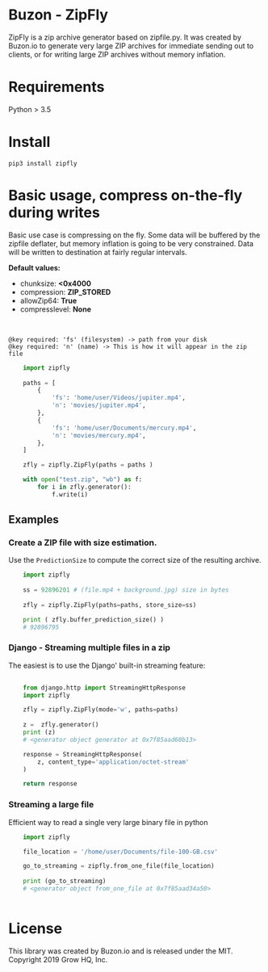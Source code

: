 # Buzon - ZipFly

ZipFly is a zip archive generator based on zipfile.py.
It was created by Buzon.io to generate very large ZIP archives for immediate sending out to clients, or for writing large ZIP archives without memory inflation.

# Requirements
Python > 3.5

# Install
    pip3 install zipfly

# Basic usage, compress on-the-fly during writes
Basic use case is compressing on the fly. Some data will be buffered by the zipfile deflater, but memory inflation is going to be very constrained. Data will be written to destination at fairly regular intervals.

<b>Default values:</b>

- chunksize: <b><0x4000</b> <br/>
- compression: <b>ZIP_STORED</b> <br/>
- allowZip64: <b>True</b> <br/>
- compresslevel: <b>None</b> <br/>
<br/>


`@key required: 'fs' (filesystem) -> path from your disk`<br />
`@key required: 'n' (name) -> This is how it will appear in the zip file`

```python
    import zipfly
    
    paths = [ 
        {
            'fs': 'home/user/Videos/jupiter.mp4', 
            'n': 'movies/jupiter.mp4', 
        },       
        {
            'fs': 'home/user/Documents/mercury.mp4', 
            'n': 'movies/mercury.mp4', 
        },          
    ]

    zfly = zipfly.ZipFly(paths = paths )

    with open("test.zip", "wb") as f:
        for i in zfly.generator():
            f.write(i)


```

## Examples


### Create a ZIP file with size estimation.
Use the `PredictionSize` to compute the correct size of the resulting archive.

```python
    import zipfly
    
    ss = 92896201 # (file.mp4 + background.jpg) size in bytes
    
    zfly = zipfly.ZipFly(paths=paths, store_size=ss)

    print ( zfly.buffer_prediction_size() )
    # 92896795

```


### Django - Streaming multiple files in a zip
The easiest is to use the Django' built-in streaming feature:

```python
    
    from django.http import StreamingHttpResponse
    import zipfly

    zfly = zipfly.ZipFly(mode='w', paths=paths)
    
    z =  zfly.generator()
    print (z)
    # <generator object generator at 0x7f85aad60b13>

    response = StreamingHttpResponse(
        z, content_type='application/octet-stream'
    )          

    return response 
```

### Streaming a large file
Efficient way to read a single very large binary file in python

```python
    import zipfly

    file_location = '/home/user/Documents/file-100-GB.csv'

    go_to_streaming = zipfly.from_one_file(file_location)
    
    print (go_to_streaming)
    # <generator object from_one_file at 0x7f85aad34a50>
    
```

# License
This library was created by Buzon.io and is released under the MIT. Copyright 2019 Grow HQ, Inc.